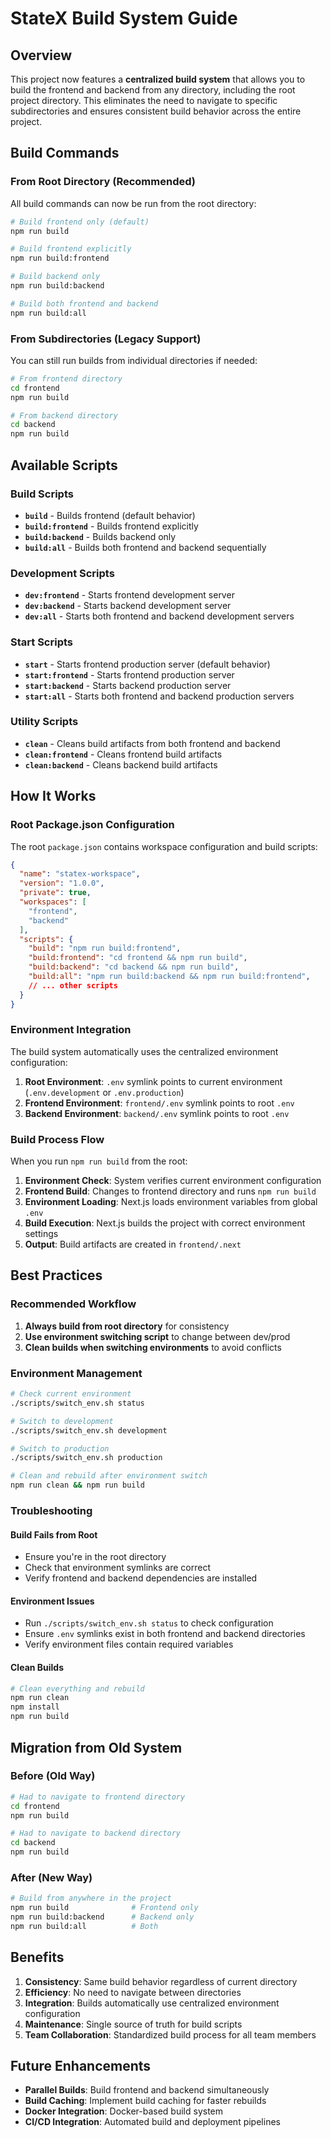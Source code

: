 # StateX Build System Guide

## Overview

This project now features a **centralized build system** that allows you to build the frontend and backend from any directory, including the root project directory. This eliminates the need to navigate to specific subdirectories and ensures consistent build behavior across the entire project.

## Build Commands

### From Root Directory (Recommended)

All build commands can now be run from the root directory:

```bash
# Build frontend only (default)
npm run build

# Build frontend explicitly
npm run build:frontend

# Build backend only
npm run build:backend

# Build both frontend and backend
npm run build:all
```

### From Subdirectories (Legacy Support)

You can still run builds from individual directories if needed:

```bash
# From frontend directory
cd frontend
npm run build

# From backend directory
cd backend
npm run build
```

## Available Scripts

### Build Scripts
- **`build`** - Builds frontend (default behavior)
- **`build:frontend`** - Builds frontend explicitly
- **`build:backend`** - Builds backend only
- **`build:all`** - Builds both frontend and backend sequentially

### Development Scripts
- **`dev:frontend`** - Starts frontend development server
- **`dev:backend`** - Starts backend development server
- **`dev:all`** - Starts both frontend and backend development servers

### Start Scripts
- **`start`** - Starts frontend production server (default behavior)
- **`start:frontend`** - Starts frontend production server
- **`start:backend`** - Starts backend production server
- **`start:all`** - Starts both frontend and backend production servers

### Utility Scripts
- **`clean`** - Cleans build artifacts from both frontend and backend
- **`clean:frontend`** - Cleans frontend build artifacts
- **`clean:backend`** - Cleans backend build artifacts

## How It Works

### Root Package.json Configuration

The root `package.json` contains workspace configuration and build scripts:

```json
{
  "name": "statex-workspace",
  "version": "1.0.0",
  "private": true,
  "workspaces": [
    "frontend",
    "backend"
  ],
  "scripts": {
    "build": "npm run build:frontend",
    "build:frontend": "cd frontend && npm run build",
    "build:backend": "cd backend && npm run build",
    "build:all": "npm run build:backend && npm run build:frontend",
    // ... other scripts
  }
}
```

### Environment Integration

The build system automatically uses the centralized environment configuration:

1. **Root Environment**: `.env` symlink points to current environment (`.env.development` or `.env.production`)
2. **Frontend Environment**: `frontend/.env` symlink points to root `.env`
3. **Backend Environment**: `backend/.env` symlink points to root `.env`

### Build Process Flow

When you run `npm run build` from the root:

1. **Environment Check**: System verifies current environment configuration
2. **Frontend Build**: Changes to frontend directory and runs `npm run build`
3. **Environment Loading**: Next.js loads environment variables from global `.env`
4. **Build Execution**: Next.js builds the project with correct environment settings
5. **Output**: Build artifacts are created in `frontend/.next`

## Best Practices

### Recommended Workflow

1. **Always build from root directory** for consistency
2. **Use environment switching script** to change between dev/prod
3. **Clean builds when switching environments** to avoid conflicts

### Environment Management

```bash
# Check current environment
./scripts/switch_env.sh status

# Switch to development
./scripts/switch_env.sh development

# Switch to production
./scripts/switch_env.sh production

# Clean and rebuild after environment switch
npm run clean && npm run build
```

### Troubleshooting

#### Build Fails from Root
- Ensure you're in the root directory
- Check that environment symlinks are correct
- Verify frontend and backend dependencies are installed

#### Environment Issues
- Run `./scripts/switch_env.sh status` to check configuration
- Ensure `.env` symlinks exist in both frontend and backend directories
- Verify environment files contain required variables

#### Clean Builds
```bash
# Clean everything and rebuild
npm run clean
npm install
npm run build
```

## Migration from Old System

### Before (Old Way)
```bash
# Had to navigate to frontend directory
cd frontend
npm run build

# Had to navigate to backend directory
cd backend
npm run build
```

### After (New Way)
```bash
# Build from anywhere in the project
npm run build              # Frontend only
npm run build:backend      # Backend only
npm run build:all          # Both
```

## Benefits

1. **Consistency**: Same build behavior regardless of current directory
2. **Efficiency**: No need to navigate between directories
3. **Integration**: Builds automatically use centralized environment configuration
4. **Maintenance**: Single source of truth for build scripts
5. **Team Collaboration**: Standardized build process for all team members

## Future Enhancements

- **Parallel Builds**: Build frontend and backend simultaneously
- **Build Caching**: Implement build caching for faster rebuilds
- **Docker Integration**: Docker-based build system
- **CI/CD Integration**: Automated build and deployment pipelines
